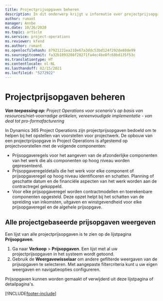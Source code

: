 ```yaml
---
title: Projectprijsopgaven beheren
description: In dit onderwerp krijgt u informatie over projectprijsopgaven.
author: rumant
manager: Annbe
ms.date: 10/26/2020
ms.topic: article
ms.service: project-operations
ms.reviewer: kfend
ms.author: rumant
ms.openlocfilehash: 87921221ea210e67a3ddc53bd124f292de80de99
ms.sourcegitcommit: fa32b1893286f20271fa4ec4be8fc68bd135f53c
ms.translationtype: HT
ms.contentlocale: nl-NL
ms.lasthandoff: 02/15/2021
ms.locfileid: "5272922"
---
```

# <a name="manage-project-quotes"></a>Projectprijsopgaven beheren

_**Van toepassing op:** Project Operations voor scenario's op basis van resources/niet-voorradige artikelen, vereenvoudigde implementatie - van deal tot pro-formafacturering_

In Dynamics 365 Project Operations zijn projectprijsopgaven bedoeld om te helpen bij het opstellen van voorstellen voor projectwerk. De opbouw van een projectprijsopgave in Project Operations is afgestemd op projectvoorstellen met de volgende componenten:

  - Prijsopgaveregels voor het aangeven van de afzonderlijke componenten van het werk die als componenten op hoog niveau worden gepresenteerd.
  - Prijsopgaveregeldetails die het werk voor elke component of prijsopgaveregel op hoog niveau identificeren en schatten. Planning of geschatte datum en de financiële aspecten van het werk worden aan de contractregel gekoppeld.
  - Voor elke prijsopgaveregel worden contractmodellen en toerekenbare componenten opgesteld. Deze opzet helpt bij het schatten van de spreiding van inkomsten, uitgaven en winstgevendheid voor elke prijsopgaveregel en de algehele prijsopgave.

## <a name="view-all-project-based-quotes"></a>Alle projectgebaseerde prijsopgaven weergeven

Een lijst van alle projectprijsopgaven is te zien op de lijstpagina **Prijsopgaven**. 

1. Ga naar **Verkoop** > **Prijsopgaven**. Een lijst met al uw projectprijsopgaven in het systeem wordt getoond. 
2. Gebruik de **Weergavewisselaar** om andere gefilterde weergaven van de prijsopgaven te selecteren. Met aangepaste filtercriteria kunt u uw eigen weergaven en navigatieopties configureren.

Prijsopgaven kunnen worden gemaakt of verwijderd uit deze lijstpagina of detailpagina's.


[!INCLUDE[footer-include](../../includes/footer-banner.md)]